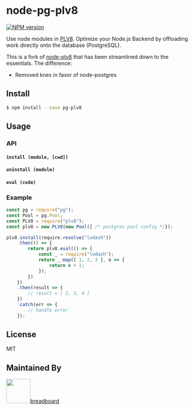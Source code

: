 # node-pg-plv8

[![NPM version][npm-image]][npm-url]

Use node modules in [PLV8](https://github.com/plv8/plv8). Optimize your Node.js Backend by offloading work directly onto the database (PostgreSQL).

This is a fork of [node-plv8](https://github.com/langateam/node-plv8) that has been streamlined down to the essentials. The difference:

- Removed knex in favor of node-postgres

## Install

```sh
$ npm install --save pg-plv8
```

## Usage

### API

#### `install (module, [cwd])`

#### `uninstall (module)`

#### `eval (code)`

### Example

```js
const pg = require("pg");
const Pool = pg.Pool;
const PLV8 = require("plv8");
const plv8 = new PLV8(new Pool({ /* postgres pool config */});

plv8.install(require.resolve("lodash"))
	.then(() => {
		return plv8.eval(() => {
			const _ = require("lodash");
			return _.map([ 1, 2, 3 ], e => {
				return e + 1;
			});
		})
	})
	.then(result => {
		// result = [ 2, 3, 4 ]
	})
	.catch(err => {
		// handle error
	});
```

## License
MIT

## Maintained By
[<img src='https://i.imgur.com/yxS6uLe.png' height='64px'>breadboard](https://breadboard.ai)

[npm-image]: https://img.shields.io/npm/v/pg-plv8.svg?style=flat-square
[npm-url]: https://npmjs.org/package/pg-plv8
